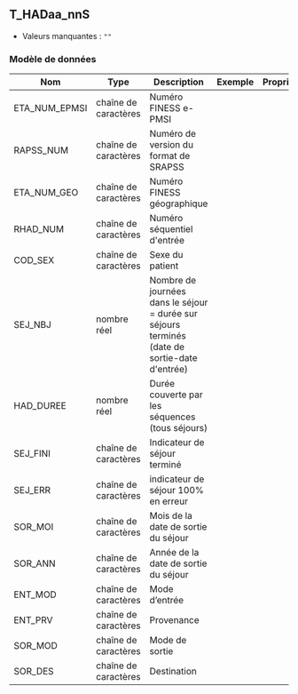 <!-- SPDX-License-Identifier: MPL-2.0 -->
## T_HADaa_nnS

- Valeurs manquantes : `""`

### Modèle de données

|Nom|Type|Description|Exemple|Propriétés|
|-|-|-|-|-|
|ETA_NUM_EPMSI|chaîne de caractères|Numéro FINESS e-PMSI|||
|RAPSS_NUM|chaîne de caractères|Numéro de version du format de SRAPSS|||
|ETA_NUM_GEO|chaîne de caractères|Numéro FINESS géographique|||
|RHAD_NUM|chaîne de caractères|Numéro séquentiel d'entrée|||
|COD_SEX|chaîne de caractères|Sexe du patient|||
|SEJ_NBJ|nombre réel|Nombre de journées dans le séjour = durée sur séjours terminés (date de sortie-date d'entrée)|||
|HAD_DUREE|nombre réel|Durée couverte par les séquences (tous séjours)|||
|SEJ_FINI|chaîne de caractères|Indicateur de séjour terminé|||
|SEJ_ERR|chaîne de caractères|indicateur de séjour 100% en erreur|||
|SOR_MOI|chaîne de caractères|Mois de la date de sortie du séjour|||
|SOR_ANN|chaîne de caractères|Année de la date de sortie du séjour|||
|ENT_MOD|chaîne de caractères|Mode d’entrée|||
|ENT_PRV|chaîne de caractères|Provenance|||
|SOR_MOD|chaîne de caractères|Mode de sortie|||
|SOR_DES|chaîne de caractères|Destination|||
